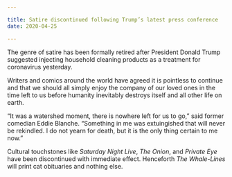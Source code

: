 ```yaml
---

title: Satire discontinued following Trump’s latest press conference
date: 2020-04-25

---
```


The genre of satire has been formally retired after President Donald Trump suggested injecting household cleaning products as a treatment for coronavirus yesterday.

Writers and comics around the world have agreed it is pointless to continue and that we should all simply enjoy the company of our loved ones in the time left to us before humanity inevitably destroys itself and all other life on earth.

“It was a watershed moment, there is nowhere left for us to go,” said former comedian Eddie Blanche. “Something in me was extuingished that will never be rekindled. I do not yearn for death, but it is the only thing certain to me now.”

Cultural touchstones like *Saturday Night Live*, *The Onion*, and *Private Eye* have been discontinued with immediate effect. Henceforth *The Whale-Lines* will print cat obituaries and nothing else.